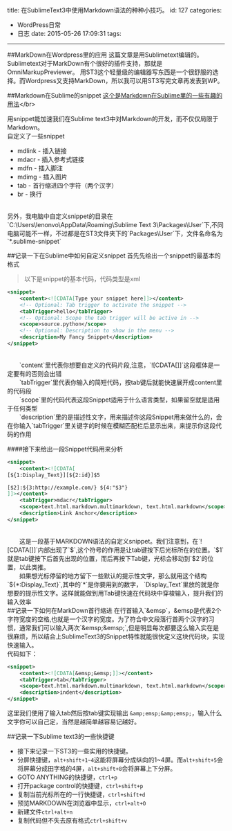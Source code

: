 title: 在SublimeText3中使用Markdown语法的种种小技巧。
id: 127
categories:
  - WordPress日常
  - 日志
date: 2015-05-26 17:09:31
tags:
---

##MarkDown在Wordpress里的应用
这篇文章是用Sublimetext编辑的。Sublimetext对于MarkDown有个很好的插件支持，那就是OmniMarkupPreviewer。 用ST3这个轻量级的编辑器写东西是一个很舒服的选择。而Wordpress又支持MarkDown，所以我可以用ST3写完文章再发表到WP。

##Markdown在Sublime的snippet
[这个是Markdown在Sublime里的一些有趣的用法](http://blog.leanote.com/post/54bfa17b8404f03097000000 "http://blog.leanote.com/post/54bfa17b8404f03097000000")</br>

用snippet能加速我们在Sublime text3中对Markdown的开发，而不仅仅局限于Markdown。</br>
自定义了一些snippet </br>

*   mdlink - 插入链接
*   mdacr - 插入参考式链接
*   mdfn - 插入脚注
*   mdimg - 插入图片
*   tab - 首行缩进四个字符（两个汉字）
*   br - 换行

</br>
另外，我电脑中自定义snippet的目录在`C:\Users\lenonvo\AppData\Roaming\Sublime Text 3\Packages\User`下,不同电脑可能不一样，不过都是在ST3文件夹下的`Packages\User`下，文件名命名为`*.sublime-snippet`

##记录一下在Sublime中如何自定义snippet
首先先给出一个snippet的最基本的格式

> 以下是snippet的基本代码，代码类型是xml

```xml
<snippet>
    <content><![CDATA[Type your snippet here]]></content>
    <!-- Optional: Tab trigger to activate the snippet -->
    <tabTrigger>hello</tabTrigger>
    <!-- Optional: Scope the tab trigger will be active in -->
    <scope>source.python</scope>
    <!-- Optional: Description to show in the menu -->
    <description>My Fancy Snippet</description>
</snippet>
```


</br>
&emsp;&emsp;`content`里代表你想要自定义的代码片段,注意，`![CDATA[]]`这段框体是一定要有的否则会出错</br>
&emsp;&emsp;`tabTrigger`里代表你输入的简短代码，按tab键后就能快速展开成content里的代码段 </br>
&emsp;&emsp;`scope`里的代码代表这段Snippet适用于什么语言类型，如果留空就是适用于任何类型 </br>
&emsp;&emsp;`description`里的是描述性文字，用来描述你这段Snippet用来做什么的，会在你输入`tabTrigger`里关键字的时候在模糊匹配栏后显示出来，来提示你这段代码的作用 </br>

####接下来给出一段Snippet代码用来分析

```xml
<snippet>
    <content><![CDATA[
[${1:Display_Text}][${2:id}]$5

[$2]:${3:http://example.com/} ${4:"$3"}
]]></content>
    <tabTrigger>mdacr</tabTrigger>
    <scope>text.html.markdown.multimarkdown, text.html.markdown</scope>
    <description>Link Anchor</description>
</snippet>
```

</br>
&emsp;&emsp;这是一段基于MARKDOWN语法的自定义snippet。我们注意到，在`![CDATA[]]`内部出现了`$`,这个符号的作用是让tab键按下后光标所在的位置。`$1`就是tab键按下后首先出现的位置，而后再按下Tab键，光标会移动到`$2`的位置，以此类推。 </br>
&emsp;&emsp;如果想光标停留的地方留下一些默认的提示性文字，那么就用这个结构`${*:Display_Text}`,其中的`*`是你要用到的数字，
`Display_Text`里放的就是你想要的提示性文字。这样就能做到用Tab键快速在代码块中穿梭输入，提升我们的输入效率

</br>
##记录一下如何在MarkDown首行缩进
在行首输入`&amp;emsp`，&amp;emsp是代表2个字符宽度的空格,也就是一个汉字的宽度。为了符合中文段落行首两个汉字的习惯，通常我们可以输入两次`&amp;emsp;&amp;emsp;`,但是明显每次都要这么输入实在是很麻烦，所以结合上SublimeText3的Snippet特性就能很快定义这块代码块，实现快速输入。 </br>
代码如下： </br>

```xml
<snippet>
    <content><![CDATA[&emsp;&emsp;]]></content>
    <tabTrigger>tab</tabTrigger>
    <scope>text.html.markdown.multimarkdown, text.html.markdown</scope>
    <description>indent</description>
</snippet>
```

这里我们使用了输入tab然后按tab键实现输出 `&amp;emsp;&amp;emsp;`，输入什么文字你可以自己定，当然是越简单越容易记越好。
</br>

##记录一下Sublime text3的一些快捷键
* 接下来记录一下ST3的一些实用的快捷键。</br>
* 分屏快捷键，`alt+shift+1~4`这能将屏幕分成纵向的1~4屏。而`alt+shift+5`会将屏幕分成田字格的4屏，`alt+shift+8`会将屏幕上下分屏。 </br>
* GOTO ANYTHING的快捷键，`ctrl+p` </br>
* 打开package control的快捷键，`ctrl+shift+p`</br>
* 复制当前光标所在的一行快捷键，`ctrl+shift+d`</br> 
* 预览MARKDOWN在浏览器中显示，`ctrl+alt+O`</br>
* 新建文件`ctrl+alt+n`</br>
* 复制代码但不失去原有格式`ctrl+shift+v`</br>
